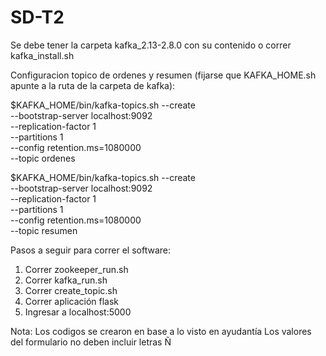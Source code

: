 # SD-T2

Se debe tener la carpeta kafka_2.13-2.8.0 con su contenido o correr kafka_install.sh

Configuracion topico de ordenes y resumen (fijarse que KAFKA_HOME.sh apunte a la ruta de la carpeta de kafka):

$KAFKA_HOME/bin/kafka-topics.sh --create\
 --bootstrap-server localhost:9092 \
 --replication-factor 1 \
 --partitions 1 \
 --config retention.ms=1080000 \
 --topic ordenes
 
$KAFKA_HOME/bin/kafka-topics.sh --create\
 --bootstrap-server localhost:9092 \
 --replication-factor 1 \
 --partitions 1 \
 --config retention.ms=1080000 \
 --topic resumen
 
 Pasos a seguir para correr el software:
  1. Correr zookeeper_run.sh
  2. Correr kafka_run.sh
  3. Correr create_topic.sh
  4. Correr aplicación flask
  5. Ingresar a localhost:5000

 Nota: Los codigos se crearon en base a lo visto en ayudantía
       Los valores del formulario no deben incluir letras Ñ
